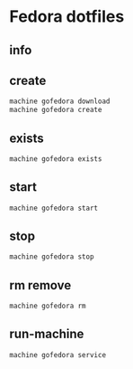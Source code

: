 # Fedora dotfiles

## info

## create
```sh
machine gofedora download
machine gofedora create
```

## exists
```sh
machine gofedora exists
```

## start
```sh
machine gofedora start
```

## stop
```sh
machine gofedora stop
```

## rm remove
```sh
machine gofedora rm
```

## run-machine
```
machine gofedora service
```

